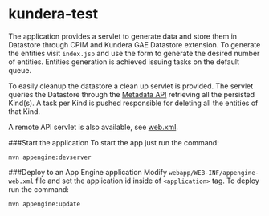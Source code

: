 # kundera-test
The application provides a servlet to generate data and store them in Datastore through CPIM and Kundera GAE Datastore extension.
To generate the entities visit `index.jsp` and use the form to generate the desired number of entities.
Entities generation is achieved issuing tasks on the default queue.

To easily cleanup the datastore a clean up servlet is provided.
The servlet queries the Datastore through the [Metadata API](https://cloud.google.com/appengine/docs/java/datastore/metadataqueries) retrieving all the persisted Kind(s).
A task per Kind is pushed responsible for deleting all the entities of that Kind.

A remote API servlet is also available, see [web.xml](https://github.com/Arci/kundera-test/blob/master/src/main/webapp/WEB-INF/web.xml).

###Start the application
To start the app just run the command:

```
mvn appengine:devserver
```

###Deploy to an App Engine application
Modify `webapp/WEB-INF/appengine-web.xml` file and set the application id inside of `<application>` tag.
To deploy run the command:

```
mvn appengine:update
```